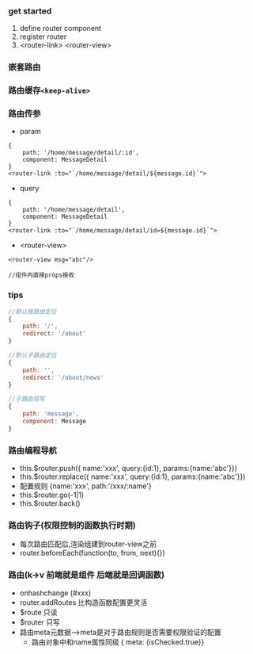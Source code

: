 ### get started
1. define router component
2. register router
3. \<router-link> \<router-view>


### 嵌套路由


### 路由缓存`<keep-alive>`


### 路由传参
- param
```
{
    path: '/home/message/detail/:id',
    component: MessageDetail
}
<router-link :to="`/home/message/detail/${message.id}`">
```
- query
```
{
    path: '/home/message/detail',
    component: MessageDetail
}
<router-link :to="`/home/message/detail/id=${message.id}`">
```
- \<router-view>
```
<router-view msg="abc"/>

//组件内直接props接收
```

### tips
```javascript
//默认根路由定位
{
    path: '/',
    redirect: '/about'
}

//默认子路由定位
{
    path: '',
    redirect: '/about/news'
}

//子路由简写
{
    path: 'message',
    component: Message
}
```

### 路由编程导航
- this.$router.push({ name:'xxx', query:{id:1}, params:{name:'abc'}})
- this.$router.replace({ name:'xxx', query:{id:1}, params:{name:'abc'}})
- 配置规则 {name:'xxx', path:'/xxx/:name'}
- this.$router.go(-1|1)
- this.$router.back()


### 路由钩子(权限控制的函数执行时期)
- 每次路由匹配后,渲染组建到router-view之前
- router.beforeEach(function(to, from, next){})


### 路由(k->v 前端就是组件 后端就是回调函数)
- onhashchange  (#xxx)
- router.addRoutes 比构造函数配置更灵活
- $route  只读
- $router  只写
- 路由meta元数据-->meta是对于路由规则是否需要权限验证的配置
  - 路由对象中和name属性同级 { meta: {isChecked.true}}

